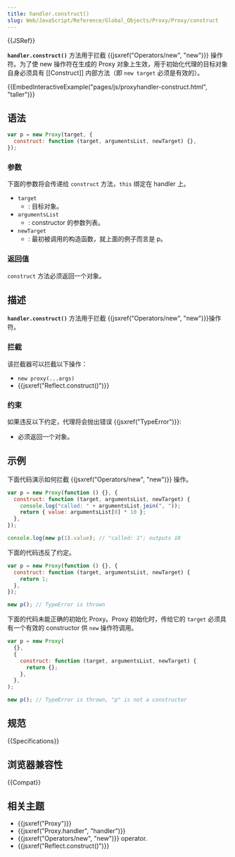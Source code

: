 ```yaml
---
title: handler.construct()
slug: Web/JavaScript/Reference/Global_Objects/Proxy/Proxy/construct
---
```


{{JSRef}}

**`handler.construct()`** 方法用于拦截 {{jsxref("Operators/new", "new")}} 操作符。为了使 new 操作符在生成的 Proxy 对象上生效，用于初始化代理的目标对象自身必须具有 \[\[Construct]] 内部方法（即 `new target` 必须是有效的）。

{{EmbedInteractiveExample("pages/js/proxyhandler-construct.html", "taller")}}

## 语法

```js
var p = new Proxy(target, {
  construct: function (target, argumentsList, newTarget) {},
});
```

### 参数

下面的参数将会传递给 `construct` 方法，`this` 绑定在 handler 上。

- `target`
  - : 目标对象。
- `argumentsList`
  - : constructor 的参数列表。
- `newTarget`
  - : 最初被调用的构造函数，就上面的例子而言是 p。

### 返回值

`construct` 方法必须返回一个对象。

## 描述

**`handler.construct()`** 方法用于拦截 {{jsxref("Operators/new", "new")}}操作符。

### 拦截

该拦截器可以拦截以下操作：

- `new proxy(...args)`
- {{jsxref("Reflect.construct()")}}

### 约束

如果违反以下约定，代理将会抛出错误 {{jsxref("TypeError")}}:

- 必须返回一个对象。

## 示例

下面代码演示如何拦截 {{jsxref("Operators/new", "new")}} 操作。

```js
var p = new Proxy(function () {}, {
  construct: function (target, argumentsList, newTarget) {
    console.log("called: " + argumentsList.join(", "));
    return { value: argumentsList[0] * 10 };
  },
});

console.log(new p(1).value); // "called: 1"; outputs 10
```

下面的代码违反了约定。

```js
var p = new Proxy(function () {}, {
  construct: function (target, argumentsList, newTarget) {
    return 1;
  },
});

new p(); // TypeError is thrown
```

下面的代码未能正确的初始化 Proxy。Proxy 初始化时，传给它的 `target` 必须具有一个有效的 constructor 供 `new` 操作符调用。

```js
var p = new Proxy(
  {},
  {
    construct: function (target, argumentsList, newTarget) {
      return {};
    },
  },
);

new p(); // TypeError is thrown, "p" is not a constructor
```

## 规范

{{Specifications}}

## 浏览器兼容性

{{Compat}}

## 相关主题

- {{jsxref("Proxy")}}
- {{jsxref("Proxy.handler", "handler")}}
- {{jsxref("Operators/new", "new")}} operator.
- {{jsxref("Reflect.construct()")}}
